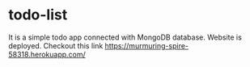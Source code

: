 # todo-list
It is a simple todo app connected with MongoDB database.
Website is deployed. Checkout this link https://murmuring-spire-58318.herokuapp.com/
